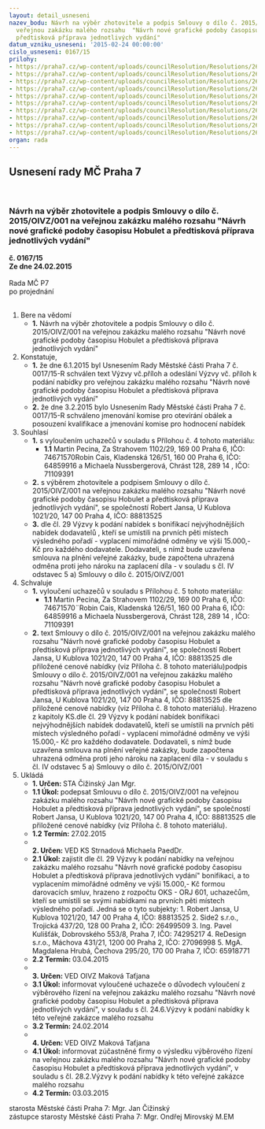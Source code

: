 ```yaml
---
layout: detail_usneseni
nazev_bodu: Návrh na výběr zhotovitele a podpis Smlouvy o dílo č. 2015/OIVZ/001  na
  veřejnou zakázku malého rozsahu  "Návrh nové grafické podoby časopisu Hobulet a
  předtisková příprava jednotlivých vydání"
datum_vzniku_usneseni: '2015-02-24 00:00:00'
cislo_usneseni: 0167/15
prilohy:
- https://praha7.cz/wp-content/uploads/councilResolution/Resolutions/26681/10-15-1._d%c5%afvodov%c3%a1_zpr%c3%a1va.doc
- https://praha7.cz/wp-content/uploads/councilResolution/Resolutions/26681/10-15-2._usnesen%c3%ad_%c4%8d._0017.pdf
- https://praha7.cz/wp-content/uploads/councilResolution/Resolutions/26681/10-15-3._usnesen%c3%ad_%c4%8d._0100.pdf
- https://praha7.cz/wp-content/uploads/councilResolution/Resolutions/26681/10-15-4._protokol_otev%c3%adr%c3%a1n%c3%ad_ob%c3%a1lek_a_posouz.kvalifikace_ze_dne_9.2.2015.pdf
- https://praha7.cz/wp-content/uploads/councilResolution/Resolutions/26681/10-15-5._protokol_otev%c3%adr%c3%a1n%c3%ad_ob%c3%a1lek_a_posouz.kvalif._ze_dne_11.2.2015.pdf
- https://praha7.cz/wp-content/uploads/councilResolution/Resolutions/26681/10-15-6._protokol_hodnocen%c3%ad_nab%c3%addek_ze_dne_13.2.2015.pdf
- https://praha7.cz/wp-content/uploads/councilResolution/Resolutions/26681/10-15-7._n%c3%a1vrh_smlouvy_o_d%c3%adlo_-_op.doc
- https://praha7.cz/wp-content/uploads/councilResolution/Resolutions/26681/10-15-8._cenov%c3%a1_nab%c3%addka.doc
- https://praha7.cz/wp-content/uploads/councilResolution/Resolutions/26681/10-15-9._v%c3%bdzva_k_pod%c3%a1n%c3%ad_nab%c3%addky.pdf
- https://praha7.cz/wp-content/uploads/councilResolution/Resolutions/26681/10-15-11._v%c3%bdpis_ze_%c5%beivnostensk%c3%a9ho_rejst%c5%99%c3%adku_ze_dne_17.2.2015.pdf
organ: rada
---
```

<div id="ucUsn_pList" class="usn">
	<span><h2>Usnesení rady MČ Praha 7 </h2>
<br></span><div class="standBody">
<span><h3>Návrh na výběr zhotovitele a podpis Smlouvy o dílo č. 2015/OIVZ/001  na veřejnou zakázku malého rozsahu  "Návrh nové grafické podoby časopisu Hobulet a předtisková příprava jednotlivých vydání"</h3></span><div class="center">
		<strong>č. 0167/15</strong><br>
	</div>
<div class="center">
		<strong>Ze dne 24.02.2015</strong><br><br>
	</div>Rada MČ P7<br> po projednání<br><br><ol>
<li>Bere na vědomí<ul><li>
<strong>1.</strong> Návrh na výběr zhotovitele a podpis Smlouvy o dílo č. 2015/OIVZ/001  na veřejnou zakázku malého rozsahu  "Návrh nové grafické podoby časopisu Hobulet a předtisková příprava jednotlivých vydání"</li></ul>
</li>
<li>Konstatuje,<ul>
<li>
<strong>1.</strong> že dne 6.1.2015 byl Usnesením Rady Městské části Praha 7 č. 0017/15-R schválen text Výzvy vč.příloh a odeslání Výzvy vč. příloh k podání nabídky  pro veřejnou zakázku malého rozsahu "Návrh nové grafické podoby časopisu Hobulet a předtisková příprava jednotlivých vydání"</li>
<li>
<strong>2.</strong> že dne 3.2.2015 bylo Usnesením Rady Městské části Praha 7 č. 0017/15-R schváleno jmenování komise  pro otevírání obálek a posouzení kvalifikace  a  jmenování komise pro hodnocení nabídek</li>
</ul>
</li>
<li>Souhlasí<ul>
<li>
<strong>1.</strong> s vyloučením uchazečů v souladu s Přílohou č. 4 tohoto materiálu: <ul><li>
<strong>1.1</strong> Martin Pecina, Za Strahovem 1102/29, 169 00 Praha 6, IČO: 74671570Robin Cais, Kladenská 126/51, 160 00 Praha 6, IČO: 64859916 a Michaela Nussbergerová, Chrást 128, 289 14 , IČO: 71109391</li></ul>
</li>
<li>
<strong>2.</strong> s výběrem zhotovitele  a podpisem Smlouvy o dílo č. 2015/OIVZ/001 na veřejnou zakázku malého rozsahu  "Návrh nové grafické podoby časopisu Hobulet  a předtisková příprava jednotlivých vydání", se společností Robert Jansa,  U Kublova 1021/20, 147 00 Praha 4, IČO: 88813525</li>
<li>
<strong>3.</strong> dle čl. 29 Výzvy k podání nabídek s bonifikací nejvýhodnějších nabídek dodavatelů , kteří se umístili na prvních pěti místech výsledného pořadí -  vyplacení mimořádné odměny ve výši 15.000,- Kč pro každého dodavatele. Dodavateli, s nímž bude uzavřena smlouva na plnění veřejné zakázky, bude započtena uhrazená odměna proti jeho nároku na zaplacení díla   - v souladu  s čl. IV odstavec 5 a) Smlouvy o dílo č. 2015/OIVZ/001</li>
</ul>
</li>
<li>Schvaluje<ul>
<li>
<strong>1.</strong> vyloučení uchazečů v souladu s Přílohou č. 5 tohoto materiálu:<ul><li>
<strong>1.1</strong> Martin Pecina, Za Strahovem 1102/29, 169 00 Praha 6, IČO: 74671570¨Robin Cais, Kladenská 126/51, 160 00 Praha 6, IČO: 64859916 a Michaela Nussbergerová, Chrást 128, 289 14 , IČO: 71109391 </li></ul>
</li>
<li>
<strong>2.</strong> text Smlouvy o dílo č. 2015/OIVZ/001 na veřejnou zakázku malého rozsahu  "Návrh nové grafické podoby časopisu Hobulet a předtisková příprava jednotlivých vydání", se společností Robert Jansa, U Kublova 1021/20, 147 00 Praha 4, IČO: 88813525 dle přiložené cenové nabídky (viz Příloha č. 8 tohoto materiálu)podpis Smlouvy o dílo č. 2015/OIVZ/001 na veřejnou zakázku malého rozsahu  "Návrh nové grafické podoby časopisu Hobulet a předtisková příprava jednotlivých vydání", se společností Robert Jansa, U Kublova 1021/20, 147 00 Praha 4, IČO: 88813525 dle přiložené cenové nabídky (viz Příloha č. 8 tohoto materiálu). Hrazeno z kapitoly KS.dle čl. 29 Výzvy k podání nabídek bonifikaci nejvýhodnějších nabídek dodavatelů, kteří se umístili na prvních pěti místech výsledného pořadí -  vyplacení mimořádné odměny ve výši 15.000,- Kč pro každého dodavatele. Dodavateli, s nímž bude uzavřena smlouva na plnění veřejné zakázky, bude započtena uhrazená odměna proti jeho nároku na zaplacení díla   - v souladu  s čl. IV odstavec 5 a)  Smlouvy o dílo č. 2015/OIVZ/001</li>
</ul>
</li>
<li>Ukládá<ul>
<li>
<strong>1. Určen: </strong>STA Čižinský Jan Mgr.</li>
<li>
<strong>1.1 Úkol: </strong>podepsat Smlouvu o dílo č. 2015/OIVZ/001 na veřejnou zakázku malého rozsahu  "Návrh nové grafické podoby časopisu Hobulet a předtisková příprava jednotlivých vydání", se společností Robert Jansa, U Kublova 1021/20, 147 00 Praha 4, IČO: 88813525 dle přiložené cenové nabídky  (viz Příloha č. 8 tohoto materiálu). </li>
<li>
<strong>1.2 Termín: </strong>27.02.2015</li>
<li>
<strong><br>2. Určen: </strong>VED KS Strnadová Michaela PaedDr.</li>
<li>
<strong>2.1 Úkol: </strong>zajistit dle čl. 29 Výzvy k podání nabídky na veřejnou zakázku malého rozsahu  "Návrh nové grafické podoby časopisu Hobulet a předtisková příprava jednotlivých vydání" bonifikaci, a to vyplacením mimořádné odměny ve výši 15.000,- Kč formou darovacích smluv, hrazeno z rozpočtu OKS - ORJ 601, uchazečům,  kteří se umístili se svými nabídkami na prvních pěti místech výsledného pořadí.  Jedná se o tyto subjekty: 1.     Robert Jansa, U Kublova 1021/20, 147 00 Praha 4, IČO: 88813525 2.     Side2 s.r.o., Trojická 437/20, 128 00 Praha 2, IČO: 26499509 3.     Ing. Pavel Kulišťák, Dobrovského 553/8, Praha 7, IČO: 74295217 4.     ReDesign s.r.o., Máchova 431/21, 1200 00 Praha 2, IČO: 27096998 5.     MgA. Magdalena Hrubá, Čechova 295/20, 170 00 Praha 7, IČO:            65918771</li>
<li>
<strong>2.2 Termín: </strong>03.04.2015</li>
<li>
<strong><br>3. Určen: </strong>VED OIVZ Maková Taťjana</li>
<li>
<strong>3.1 Úkol: </strong>informovat vyloučené uchazeče o důvodech vyloučení z výběrového řízení na veřejnou zakázku  malého rozsahu "Návrh nové grafické podoby časopisu Hobulet a předtisková příprava jednotlivých vydání", v souladu s čl. 24.6.Výzvy k podání nabídky k této veřejné zakázce malého rozsahu </li>
<li>
<strong>3.2 Termín: </strong>24.02.2014</li>
<li>
<strong><br>4. Určen: </strong>VED OIVZ Maková Taťjana</li>
<li>
<strong>4.1 Úkol: </strong>informovat zúčastněné firmy o výsledku výběrového řízení na veřejnou zakázku  malého rozsahu "Návrh nové grafické podoby časopisu Hobulet  a předtisková příprava jednotlivých vydání", v souladu s čl. 28.2.Výzvy k podání nabídky k této veřejné zakázce malého rozsahu </li>
<li>
<strong>4.2 Termín: </strong>03.03.2015</li>
</ul>
</li>
</ol>starosta Městské části Praha 7: Mgr. Jan Čižinský<br>zástupce starosty Městské části Praha 7: Mgr. Ondřej Mirovský M.EM 
</div>
</div>